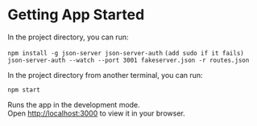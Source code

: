 # Getting App Started
In the project directory, you can run:

`npm install -g json-server json-server-auth` `(add sudo if it fails)`
`json-server-auth --watch --port 3001 fakeserver.json -r routes.json`                

In the project directory from another terminal, you can run:

`npm start`

Runs the app in the development mode.\
Open [http://localhost:3000](http://localhost:3000) to view it in your browser.

